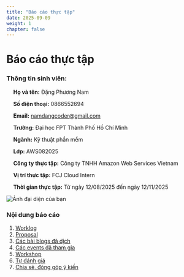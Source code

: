 ```yaml
---
title: "Báo cáo thực tập"
date: 2025-09-09
weight: 1
chapter: false
---
```


# Báo cáo thực tập

### Thông tin sinh viên:

&emsp; **Họ và tên:** Đặng Phương Nam

&emsp; **Số điện thoại:** 0866552694

&emsp; **Email:** namdangcoder@gmail.com

&emsp; **Trường:** Đại học FPT Thành Phố Hồ Chí Minh

&emsp; **Ngành:** Kỹ thuật phần mềm

&emsp; **Lớp:** AWS082025

&emsp; **Công ty thực tập:** Công ty TNHH Amazon Web Services Vietnam

&emsp; **Vị trí thực tập:** FCJ Cloud Intern

&emsp; **Thời gian thực tập:** Từ ngày 12/08/2025 đến ngày 12/11/2025

![Ảnh đại diện của bạn](/aws-intern-report/images/avatar2.png)

### Nội dung báo cáo

1.  [Worklog](1-Worklog/)
2.  [Proposal](2-Proposal/)
3.  [Các bài blogs đã dịch](3-BlogsTranslated/)
4.  [Các events đã tham gia](4-EventParticipated/)
5.  [Workshop](5-Workshop/)
6.  [Tự đánh giá](6-Self-evaluation/)
7.  [Chia sẻ, đóng góp ý kiến](7-Feedback/)
